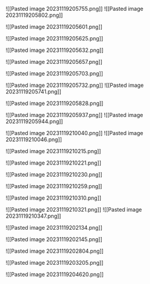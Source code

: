 
![[Pasted image 20231119205755.png]]
![[Pasted image 20231119205802.png]]

![[Pasted image 20231119205601.png]]

![[Pasted image 20231119205625.png]]

![[Pasted image 20231119205632.png]]

![[Pasted image 20231119205657.png]]

![[Pasted image 20231119205703.png]]

![[Pasted image 20231119205732.png]]
![[Pasted image 20231119205741.png]]

![[Pasted image 20231119205828.png]]

![[Pasted image 20231119205937.png]]
![[Pasted image 20231119205944.png]]

![[Pasted image 20231119210040.png]]
![[Pasted image 20231119210046.png]]

![[Pasted image 20231119210215.png]]

![[Pasted image 20231119210221.png]]

![[Pasted image 20231119210230.png]]

![[Pasted image 20231119210259.png]]

![[Pasted image 20231119210310.png]]

![[Pasted image 20231119210321.png]]
![[Pasted image 20231119210347.png]]






![[Pasted image 20231119202134.png]]

![[Pasted image 20231119202145.png]]

![[Pasted image 20231119202804.png]]

![[Pasted image 20231119203205.png]]

![[Pasted image 20231119204620.png]]

